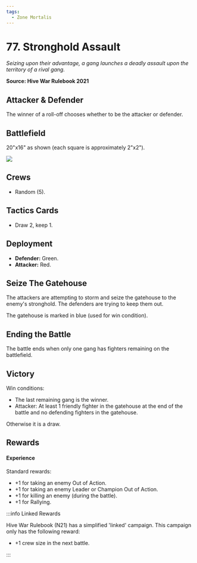 ```yaml
---
tags:
  - Zone Mortalis
---
```


# 77. Stronghold Assault

_Seizing upon their advantage, a gang launches a deadly assault upon the territory of a rival gang._

**Source: Hive War Rulebook 2021**

## Attacker & Defender

The winner of a roll-off chooses whether to be the attacker or defender.

## Battlefield

20"x16" as shown (each square is approximately 2"x2").

![](stronghold-assault.jpg)

## Crews

- Random (5).

## Tactics Cards

- Draw 2, keep 1.

## Deployment

- **Defender:** Green.
- **Attacker:** Red.

## Seize The Gatehouse

The attackers are attempting to storm and seize the gatehouse to the enemy's stronghold. The defenders are trying to keep them out.

The gatehouse is marked in blue (used for win condition).

## Ending the Battle

The battle ends when only one gang has fighters remaining on the battlefield.

## Victory

Win conditions:

- The last remaining gang is the winner.
- Attacker: At least 1 friendly fighter in the gatehouse at the end of the battle and no defending fighters in the gatehouse.

Otherwise it is a draw.

## Rewards

#### Experience

Standard rewards:

- +1 for taking an enemy Out of Action.
- +1 for taking an enemy Leader or Champion Out of Action.
- +1 for killing an enemy (during the battle).
- +1 for Rallying.

:::info Linked Rewards

Hive War Rulebook (N21) has a simplified 'linked' campaign. This campaign only has the following reward:

- +1 crew size in the next battle.

:::
